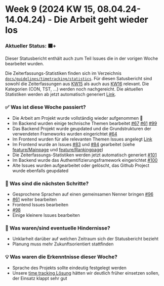 # Week 9 (2024 KW 15, 08.04.24-14.04.24) - Die Arbeit geht wieder los

### Aktueller Status:  🟩+

Dieser Statusbericht enthält auch zum Teil Issues die in der vorigen Woche bearbeitet wurden.

Die Zeiterfassungs-Statistiken finden sich im Verzeichnis [`docs/guidelines/timetracking/statistics`](https://github.com/SE-TINF22B2/G5-DuoGradus/tree/main/docs/guidelines/timetracking/statistics). Für diesen Satusbericht sind sowohl die Zeiterfassungen aus [KW15](https://github.com/SE-TINF22B2/G5-DuoGradus/tree/main/docs/04-timetracking/statistics/KW15.png) als auch aus [KW16](https://github.com/SE-TINF22B2/G5-DuoGradus/tree/main/docs/04-timetracking/statistics/KW16.png) relevant. Die Kategorien (CON, TST, ...) werden noch nachgereicht. Die aktuellen Statistiken werden ab jetzt automatisch generiert [Link](https://github.com/SE-TINF22B2/G5-DuoGradus/tree/main/docs/guidelines/timetracking).

### ✅ Was ist diese Woche passiert?

- Die Arbeit am Projekt wurde vollständig wieder aufgenommen 🎉
- Im Backend wurden einige technische Themen bearbeitet [#67](https://github.com/SE-TINF22B2/G5-DuoGradus/issues/67) [#61](https://github.com/SE-TINF22B2/G5-DuoGradus/issues/61) [#99](https://github.com/SE-TINF22B2/G5-DuoGradus/issues/99)
- Das Backend Projekt wurde geupdated und die Grundstrukturen der verwendeten Frameworks wurden eingerichtet [#64](https://github.com/SE-TINF22B2/G5-DuoGradus/issues/64)
- Im Frontend wurden für alle relevanten Themen Issues angelegt [Link](https://github.com/SE-TINF22B2/G5-DuoGradus/issues?q=is%3Aissue+is%3Aopen+%5BFrontend%5D)
- Im Frontend wurde an Issues [#83](https://github.com/SE-TINF22B2/G5-DuoGradus/issues/83) und [#84](https://github.com/SE-TINF22B2/G5-DuoGradus/issues/84)  gearbeitet (siehe [feature/Mainpage](https://github.com/SE-TINF22B2/G5-DuoGradus/tree/feature/Mainpage) und [feature/Rankingpage](https://github.com/SE-TINF22B2/G5-DuoGradus/tree/feature/Rankingpage))
- Die Zeiterfassungs-Statistiken werden jetzt automatisch generiert [#101](https://github.com/SE-TINF22B2/G5-DuoGradus/issues/101)
- Im Backend wurde das Authemtifizierungsframework eingerichtet [#100](https://github.com/SE-TINF22B2/G5-DuoGradus/issues/100)
- Alte Issues wurden aufgearbeitet oder gelöscht, das Github Project wurde ebenfalls geupdated

### 👣 Was sind die nächsten Schritte?

- Gesprochene Sprachen auf einen gemeinsamen Nenner bringen [#96](https://github.com/SE-TINF22B2/G5-DuoGradus/issues/96)
- [#61](https://github.com/SE-TINF22B2/G5-DuoGradus/issues/61) weiter bearbeiten
- Frontend Issues bearbeiten
- [#98](https://github.com/SE-TINF22B2/G5-DuoGradus/issues/98)
- Einige kleinere Issues bearbeiten

### 🤺 Was waren/sind eventuelle Hindernisse?

- Unklarheit darüber auf welchen Zeitraum sich der Statusbericht bezieht
- Planung muss mehr Zukunftsorientiert stattfinden

### 💡 Was waren die Erkenntnisse dieser Woche?

- Sprache des Projekts sollte eindeutig festgelegt werden
- Unsere [time tracking Lösung](https://timetracking.henrybrink.de) hätten wir deutlich früher einsetzen sollen, der Einsatz klappt sehr gut
